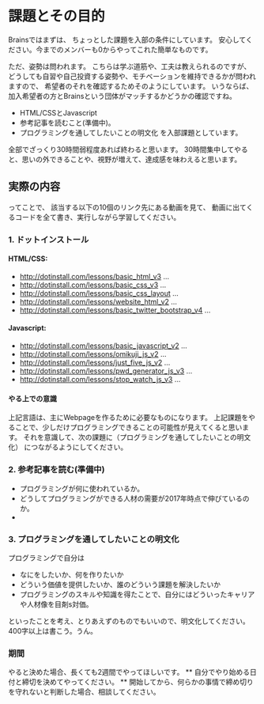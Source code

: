 
# 課題とその目的
Brainsではまずは、
ちょっとした課題を入部の条件にしています。
安心してください。今までのメンバーも0からやってこれた簡単なものです。

ただ、姿勢は問われます。
こちらは学ぶ道筋や、工夫は教えられるのですが、
どうしても自習や自己投資する姿勢や、モチベーションを維持できるかが問われますので、
希望者のそれを確認するためそのようにしています。
いうならば、加入希望者の方とBrainsという団体がマッチするかどうかの確認ですね。

- HTML/CSSとJavascript
- 参考記事を読むこと(準備中)。
- プログラミングを通してしたいことの明文化
を入部課題としています。

全部でざっくり30時間弱程度あれば終わると思います。
30時間集中してやると、思いの外できることや、視野が増えて、達成感を味わえると思います。

## 実際の内容
ってことで、 該当する以下の10個のリンク先にある動画を見て、
動画に出てくるコードを全て書き、実行しながら学習してください。

### 1. ドットインストール

#### HTML/CSS:
- http://dotinstall.com/lessons/basic_html_v3 …
- http://dotinstall.com/lessons/basic_css_v3 …
- http://dotinstall.com/lessons/basic_css_layout …
- http://dotinstall.com/lessons/website_html_v2 …
- http://dotinstall.com/lessons/basic_twitter_bootstrap_v4 …

#### Javascript:
- http://dotinstall.com/lessons/basic_javascript_v2 …
- http://dotinstall.com/lessons/omikuji_js_v2 …
- http://dotinstall.com/lessons/just_five_js_v2 …
- http://dotinstall.com/lessons/pwd_generator_js_v3 …
- http://dotinstall.com/lessons/stop_watch_js_v3 …

#### やる上での意識
上記言語は、主にWebpageを作るために必要なものになります。
上記課題をやることで、少しだけプログラミングできることの可能性が見えてくると思います。
それを意識して、次の課題に（プログラミングを通してしたいことの明文化）
につながるようにしてください。

### 2. 参考記事を読む(準備中)
- プログラミングが何に使われているか。
- どうしてプログラミングができる人材の需要が2017年時点で伸びているのか。
- 

### 3. プログラミングを通してしたいことの明文化
プログラミングで自分は
- なにをしたいか、何を作りたいか
- どういう価値を提供したいか、誰のどういう課題を解決したいか
- プログラミングのスキルや知識を得たことで、自分にはどういったキャリアや人材像を目剤s対価。

といったことを考え、とりあえずのものでもいいので、明文化してください。
400字以上は書こう。うん。

### 期間
やると決めた場合、長くても2週間でやってほしいです。
** 自分でやり始める日付と締切を決めてやってください。 **
開始してから、何らかの事情で締め切りを守れないと判断した場合、相談してください。

